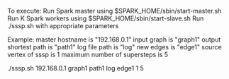 To execute:
  Run Spark master using $SPARK_HOME/sbin/start-master.sh 
  Run K Spark workers using $SPARK_HOME/sbin/start-slave.sh 
  Run ./sssp.sh with appropriate parameters
  
Example:
  master hostname is "192.168.0.1"
  input graph is "graph1"
  output shortest path is "path1"
  log file path is "log"
  new edges is "edge1"
  source vertex of sssp is 1
  maximum number of supersteps is 5
  
  ./sssp.sh 192.168.0.1 graph1 path1 log edge1 1 5  


  
